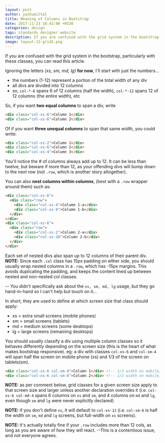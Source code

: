 ```yaml
---
layout: post
author: yashumittal
title: Meaning of Columns in Bootstrap
date: 2017-11-23 16:43:00 +0530
categories: design
tags: standards designer website
description: If you are confused with the grid system in the bootstrap, particularly with these classes, you can read this article.
image: layout-12-grid2.png
---
```


If you are confused with the grid system in the bootstrap, particularly with these classes, you can read this article.

Ignoring the letters *(xs, sm, md, lg)* **for now**, I'll start with just the numbers...

* the numbers (1-12) represent a portion of the total width of any div
* all divs are divided into 12 columns
* so, `col-*-6` spans 6 of 12 columns (half the width), `col-*-12` spans 12 of 12 columns (the entire width), etc

So, if you want **two equal columns** to span a div, write

```html
<div class="col-xs-6">Column 1</div>
<div class="col-xs-6">Column 2</div>
```

Of if you want **three unequal columns** to span that same width, you could write:

```html
<div class="col-xs-2">Column 1</div>
<div class="col-xs-6">Column 2</div>
<div class="col-xs-4">Column 3</div>
```

You'll notice the # of columns always add up to 12. It can be less than twelve, but beware if more than 12, as your offending divs will bump down to the next row (not `.row`, which is another story altogether).

You can also **nest columns within columns**, (best with a `.row` wrapper around them) such as:

```html
<div class="col-xs-6">
  <div class="row">
    <div class="col-xs-4">Column 1-a</div>
    <div class="col-xs-8">Column 1-b</div>
  </div>
</div>
<div class="col-xs-6">
  <div class="row">
    <div class="col-xs-2">Column 2-a</div>
    <div class="col-xs-10">Column 2-b</div>
  </div>
</div>
```

Each set of nested divs also span up to 12 columns of their parent div. **NOTE:** Since each `.col` class has 15px padding on either side, you should usually wrap nested columns in a `.row`, which has -15px margins. This avoids duplicating the padding, and keeps the content lined up between nested and non-nested col classes.

-- You didn't specifically ask about the `xs, sm, md, lg` usage, but they go hand-in-hand so I can't help but touch on it...

In short, they are used to define at which screen size that class should apply:

* xs = extra small screens (mobile phones)
* sm = small screens (tablets)
* md = medium screens (some desktops)
* lg = large screens (remaining desktops)

You should usually classify a div using multiple column classes so it behaves differently depending on the screen size (this is the heart of what makes bootstrap responsive). eg: a div with classes `col-xs-6` and `col-sm-4` will span half the screen on mobile phone (xs) and 1/3 of the screen on tablets(sm).

```html
<div class="col-xs-6 col-sm-4">Column 1</div> <!-- 1/2 width on mobile, 1/3 screen on tablet) -->
<div class="col-xs-6 col-sm-8">Column 2</div> <!-- 1/2 width on mobile, 2/3 width on tablet -->
```

**NOTE:** as per comment below, grid classes for a given screen size apply to that screen size and larger unless another declaration overrides it (i.e. `col-xs-6 col-md-4` spans 6 columns on `xs` and `sm`, and 4 columns on `md` and `lg`, even though `sm` and `lg` were never explicitly declared)

**NOTE:** if you don't define `xs`, it will default to `col-xs-12` (i.e. `col-sm-6` is half the width on `sm`, `md` and `lg` screens, but full-width on `xs` screens).

**NOTE:** it's actually totally fine if your `.row` includes more than 12 cols, as long as you are aware of how they will react. --This is a contentious issue, and not everyone agrees.
